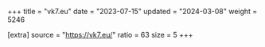 +++
title = "vk7.eu"
date = "2023-07-15"
updated = "2024-03-08"
weight = 5246

[extra]
source = "https://vk7.eu/"
ratio = 63
size = 5
+++
